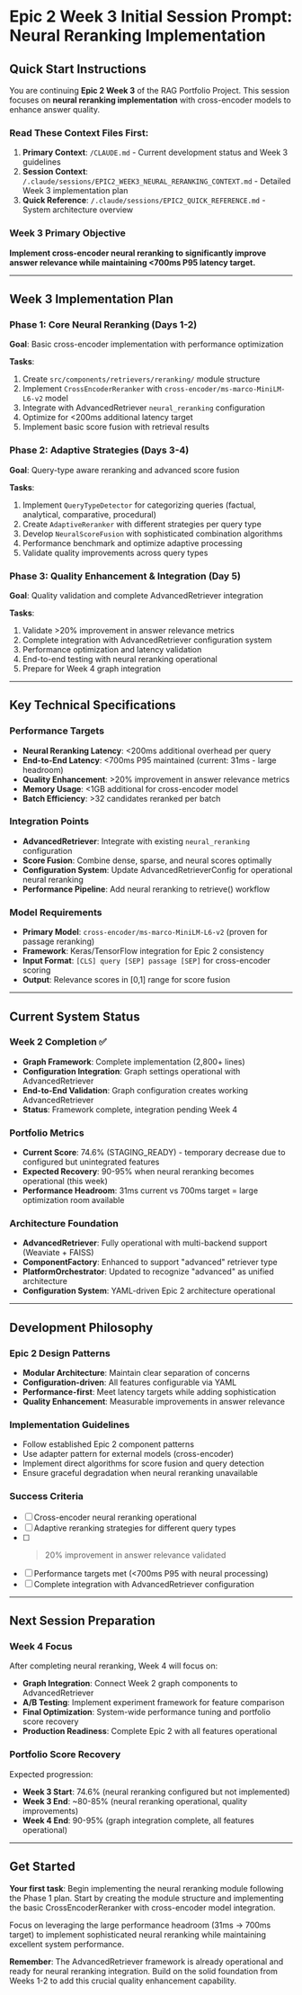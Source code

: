# Epic 2 Week 3 Initial Session Prompt: Neural Reranking Implementation

## Quick Start Instructions

You are continuing **Epic 2 Week 3** of the RAG Portfolio Project. This session focuses on **neural reranking implementation** with cross-encoder models to enhance answer quality.

### Read These Context Files First:
1. **Primary Context**: `/CLAUDE.md` - Current development status and Week 3 guidelines
2. **Session Context**: `/.claude/sessions/EPIC2_WEEK3_NEURAL_RERANKING_CONTEXT.md` - Detailed Week 3 implementation plan
3. **Quick Reference**: `/.claude/sessions/EPIC2_QUICK_REFERENCE.md` - System architecture overview

### Week 3 Primary Objective
**Implement cross-encoder neural reranking to significantly improve answer relevance while maintaining <700ms P95 latency target.**

---

## Week 3 Implementation Plan

### Phase 1: Core Neural Reranking (Days 1-2)
**Goal**: Basic cross-encoder implementation with performance optimization

**Tasks**:
1. Create `src/components/retrievers/reranking/` module structure
2. Implement `CrossEncoderReranker` with `cross-encoder/ms-marco-MiniLM-L6-v2` model
3. Integrate with AdvancedRetriever `neural_reranking` configuration
4. Optimize for <200ms additional latency target
5. Implement basic score fusion with retrieval results

### Phase 2: Adaptive Strategies (Days 3-4)
**Goal**: Query-type aware reranking and advanced score fusion

**Tasks**:
1. Implement `QueryTypeDetector` for categorizing queries (factual, analytical, comparative, procedural)
2. Create `AdaptiveReranker` with different strategies per query type
3. Develop `NeuralScoreFusion` with sophisticated combination algorithms
4. Performance benchmark and optimize adaptive processing
5. Validate quality improvements across query types

### Phase 3: Quality Enhancement & Integration (Day 5)
**Goal**: Quality validation and complete AdvancedRetriever integration

**Tasks**:
1. Validate >20% improvement in answer relevance metrics
2. Complete integration with AdvancedRetriever configuration system
3. Performance optimization and latency validation
4. End-to-end testing with neural reranking operational
5. Prepare for Week 4 graph integration

---

## Key Technical Specifications

### Performance Targets
- **Neural Reranking Latency**: <200ms additional overhead per query
- **End-to-End Latency**: <700ms P95 maintained (current: 31ms - large headroom)
- **Quality Enhancement**: >20% improvement in answer relevance metrics  
- **Memory Usage**: <1GB additional for cross-encoder model
- **Batch Efficiency**: >32 candidates reranked per batch

### Integration Points
- **AdvancedRetriever**: Integrate with existing `neural_reranking` configuration
- **Score Fusion**: Combine dense, sparse, and neural scores optimally
- **Configuration System**: Update AdvancedRetrieverConfig for operational neural reranking
- **Performance Pipeline**: Add neural reranking to retrieve() workflow

### Model Requirements
- **Primary Model**: `cross-encoder/ms-marco-MiniLM-L6-v2` (proven for passage reranking)
- **Framework**: Keras/TensorFlow integration for Epic 2 consistency
- **Input Format**: `[CLS] query [SEP] passage [SEP]` for cross-encoder scoring
- **Output**: Relevance scores in [0,1] range for score fusion

---

## Current System Status

### Week 2 Completion ✅
- **Graph Framework**: Complete implementation (2,800+ lines)
- **Configuration Integration**: Graph settings operational with AdvancedRetriever  
- **End-to-End Validation**: Graph configuration creates working AdvancedRetriever
- **Status**: Framework complete, integration pending Week 4

### Portfolio Metrics
- **Current Score**: 74.6% (STAGING_READY) - temporary decrease due to configured but unintegrated features
- **Expected Recovery**: 90-95% when neural reranking becomes operational (this week)
- **Performance Headroom**: 31ms current vs 700ms target = large optimization room available

### Architecture Foundation
- **AdvancedRetriever**: Fully operational with multi-backend support (Weaviate + FAISS)
- **ComponentFactory**: Enhanced to support "advanced" retriever type
- **PlatformOrchestrator**: Updated to recognize "advanced" as unified architecture
- **Configuration System**: YAML-driven Epic 2 architecture operational

---

## Development Philosophy

### Epic 2 Design Patterns
- **Modular Architecture**: Maintain clear separation of concerns
- **Configuration-driven**: All features configurable via YAML
- **Performance-first**: Meet latency targets while adding sophistication
- **Quality Enhancement**: Measurable improvements in answer relevance

### Implementation Guidelines
- Follow established Epic 2 component patterns
- Use adapter pattern for external models (cross-encoder)
- Implement direct algorithms for score fusion and query detection
- Ensure graceful degradation when neural reranking unavailable

### Success Criteria
- [ ] Cross-encoder neural reranking operational
- [ ] Adaptive reranking strategies for different query types
- [ ] >20% improvement in answer relevance validated
- [ ] Performance targets met (<700ms P95 with neural processing)
- [ ] Complete integration with AdvancedRetriever configuration

---

## Next Session Preparation

### Week 4 Focus
After completing neural reranking, Week 4 will focus on:
- **Graph Integration**: Connect Week 2 graph components to AdvancedRetriever
- **A/B Testing**: Implement experiment framework for feature comparison
- **Final Optimization**: System-wide performance tuning and portfolio score recovery
- **Production Readiness**: Complete Epic 2 with all features operational

### Portfolio Score Recovery
Expected progression:
- **Week 3 Start**: 74.6% (neural reranking configured but not implemented)
- **Week 3 End**: ~80-85% (neural reranking operational, quality improvements)
- **Week 4 End**: 90-95% (graph integration complete, all features operational)

---

## Get Started

**Your first task**: Begin implementing the neural reranking module following the Phase 1 plan. Start by creating the module structure and implementing the basic CrossEncoderReranker with cross-encoder model integration.

Focus on leveraging the large performance headroom (31ms → 700ms target) to implement sophisticated neural reranking while maintaining excellent system performance.

**Remember**: The AdvancedRetriever framework is already operational and ready for neural reranking integration. Build on the solid foundation from Weeks 1-2 to add this crucial quality enhancement capability.